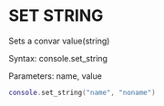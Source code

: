 # SET STRING

Sets a convar value(string)

Syntax:	console.set_string

Parameters:	name, value

```lua
console.set_string("name", "noname")
```
